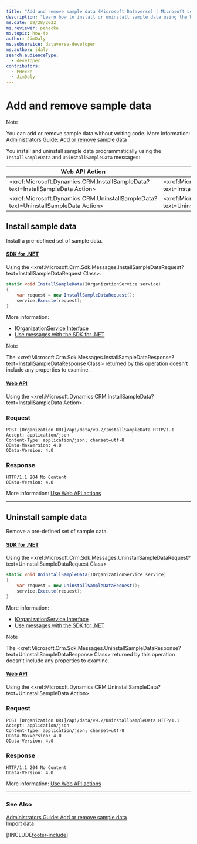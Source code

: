 ```yaml
---
title: "Add and remove sample data (Microsoft Dataverse) | Microsoft Learn" 
description: "Learn how to install or uninstall sample data using the Web API or SDK for .NET." 
ms.date: 09/28/2022
ms.reviewer: pehecke
ms.topic: how-to
author: JimDaly 
ms.subservice: dataverse-developer
ms.author: jdaly
search.audienceType: 
  - developer
contributors:
  - PHecke
  - JimDaly
---
```


# Add and remove sample data

> [!NOTE]
> You can add or remove sample data without writing code. More information: [Administrators Guide: Add or remove sample data](/power-platform/admin/add-remove-sample-data)

You install and uninstall sample data programmatically using the `InstallSampleData` and  `UninstallSampleData` messages:

|Web API Action |SDK for .NET Class|
|--|--|
|<xref:Microsoft.Dynamics.CRM.InstallSampleData?text=InstallSampleData Action> |<xref:Microsoft.Crm.Sdk.Messages.InstallSampleDataRequest?text=InstallSampleDataRequest Class>|
|<xref:Microsoft.Dynamics.CRM.UninstallSampleData?text=UninstallSampleData Action>|<xref:Microsoft.Crm.Sdk.Messages.UninstallSampleDataRequest?text=UninstallSampleDataRequest Class>|

## Install sample data

Install a pre-defined set of sample data.

#### [SDK for .NET](#tab/sdk)

Using the <xref:Microsoft.Crm.Sdk.Messages.InstallSampleDataRequest?text=InstallSampleDataRequest Class>.

```csharp
static void InstallSampleData(IOrganizationService service)
{
    var request = new InstallSampleDataRequest();
    service.Execute(request);
}
```

More information:

- [IOrganizationService Interface](org-service/iorganizationservice-interface.md)
- [Use messages with the SDK for .NET](org-service/use-messages.md)

> [!NOTE]
> The <xref:Microsoft.Crm.Sdk.Messages.InstallSampleDataResponse?text=InstallSampleDataResponse Class> returned by this operation doesn't include any properties to examine.

#### [Web API](#tab/webapi)

Using the <xref:Microsoft.Dynamics.CRM.InstallSampleData?text=InstallSampleData Action>.

### Request

```http
POST [Organization URI]/api/data/v9.2/InstallSampleData HTTP/1.1
Accept: application/json
Content-Type: application/json; charset=utf-8
OData-MaxVersion: 4.0
OData-Version: 4.0
```

### Response

```http
HTTP/1.1 204 No Content
OData-Version: 4.0
```

More information: [Use Web API actions](webapi/use-web-api-actions.md)

---

## Uninstall sample data

Remove a pre-defined set of sample data.

#### [SDK for .NET](#tab/sdk)

Using the <xref:Microsoft.Crm.Sdk.Messages.UninstallSampleDataRequest?text=UninstallSampleDataRequest Class>

```csharp
static void UninstallSampleData(IOrganizationService service)
{
    var request = new UninstallSampleDataRequest();
    service.Execute(request);
}
```

More information:

- [IOrganizationService Interface](org-service/iorganizationservice-interface.md)
- [Use messages with the SDK for .NET](org-service/use-messages.md)

> [!NOTE]
> The <xref:Microsoft.Crm.Sdk.Messages.UninstallSampleDataResponse?text=UninstallSampleDataResponse Class> returned by this operation doesn't include any properties to examine.

#### [Web API](#tab/webapi)

Using the <xref:Microsoft.Dynamics.CRM.UninstallSampleData?text=UninstallSampleData Action>.

### Request

```http
POST [Organization URI]/api/data/v9.2/UninstallSampleData HTTP/1.1
Accept: application/json
Content-Type: application/json; charset=utf-8
OData-MaxVersion: 4.0
OData-Version: 4.0
```
### Response

```http
HTTP/1.1 204 No Content
OData-Version: 4.0
```

More information: [Use Web API actions](webapi/use-web-api-actions.md)

---

### See Also

[Administrators Guide: Add or remove sample data](/power-platform/admin/add-remove-sample-data)<br />
[Import data](import-data.md)

[!INCLUDE[footer-include](../../includes/footer-banner.md)]
